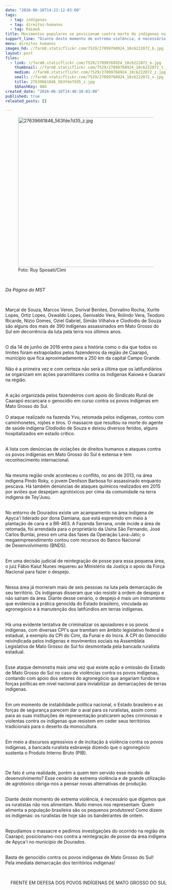 ```yaml
---
date: "2016-06-16T14:23:12-03:00"
tags:
  - tag: indígenas
  - tag: direitos-humanos
  - tag: Kaiowá
title: Movimentos populares se posicionam contra morte de indígenas no MS
support_line: "Diante deste momento de extrema violência, é necessário que digamos que os ruralistas não nos alimentam. Muito menos nos representam."
menu: direitos humanos
images_hd: //farm8.staticflickr.com/7529/27099768924_18c6222072_b.jpg
layout: post
files:
  - link: //farm8.staticflickr.com/7529/27099768924_18c6222072_b.jpg
    thumbnail: //farm8.staticflickr.com/7529/27099768924_18c6222072_t.jpg
    medium: //farm8.staticflickr.com/7529/27099768924_18c6222072_z.jpg
    small: //farm8.staticflickr.com/7529/27099768924_18c6222072_n.jpg
    title: 27639661846_563fde7d35_z.jpg
    $$hashKey: 08O
created_date: "2016-06-16T14:40:38-03:00"
published: true
releated_posts: []

---
```

<figure class="image"><img alt="27639661846_563fde7d35_z.jpg" height="466" src="//farm8.staticflickr.com/7529/27099768924_18c6222072_b.jpg" width="700" />
<figcaption>Foto: Ruy Sposati/Cimi</figcaption>
</figure>

<p>&nbsp;</p>

<p><em>Da P&aacute;gina do MST&nbsp;</em></p>

<p>&nbsp;</p>

<p>Mar&ccedil;al de Souza, Marcos Veron, Dorival Benites, Dorvalino Rocha, Xurite Lopes, Ortiz Lopes, Oswaldo Lopes, Genivaldo Vera, Rolindo Vera, Teodoro Ricarde, N&iacute;zio Gomes, Oziel Gabriel, Simi&atilde;o Vilhalva e Clodiodio de Souza s&atilde;o alguns dos mais de 390 ind&iacute;genas assassinados em Mato Grosso do Sul em decorr&ecirc;ncia da luta pela terra nos &uacute;ltimos anos.</p>

<p><br />
O dia 14 de junho de 2016 entra para a hist&oacute;ria como o dia que todos os limites foram extrapolados pelos fazendeiros da regi&atilde;o de Caarap&oacute;, munic&iacute;pio que fica aproximadamente a&nbsp;250 km da capital Campo Grande.<br />
<br />
N&atilde;o &eacute; a primeira vez e com certeza n&atilde;o ser&aacute; a &uacute;ltima que os latifundi&aacute;rios se organizam em a&ccedil;&otilde;es paramilitares contra os ind&iacute;genas Kaiow&aacute; e Guarani na regi&atilde;o.</p>

<p><br />
A a&ccedil;&atilde;o organizada pelos fazendeiros com apoio do Sindicato Rural de Caarap&oacute; escancara o genoc&iacute;dio em curso contra os povos ind&iacute;genas em Mato Grosso do Sul.<br />
<br />
O ataque realizado na fazenda Yvu, retomada pelos ind&iacute;genas, contou com caminhonetes, roj&otilde;es e tiros. O massacre&nbsp;que resultou na morte do agente de sa&uacute;de ind&iacute;gena Clodiodio de Souza e deixou diversos feridos, alguns hospitalizados em estado cr&iacute;tico.</p>

<p><br />
A lista com&nbsp;den&uacute;ncias&nbsp;de viola&ccedil;&otilde;es&nbsp;de direitos humanos e ataques&nbsp;contra os povos ind&iacute;genas em Mato Grosso do Sul &eacute; extensa e tem reconhecimento internacional.</p>

<p><br />
Na mesma regi&atilde;o onde aconteceu o conflito, no ano de 2013, na &aacute;rea ind&iacute;gena Pindo Roky, o jovem Denilson Barbosa foi assassinado enquanto pescava. H&aacute; tamb&eacute;m den&uacute;ncias de ataques&nbsp;qu&iacute;micos realizados em 2015 por avi&otilde;es que despejam agrot&oacute;xicos por cima da comunidade na terra ind&iacute;gena de Tey&#39;Jusu.</p>

<p><br />
No entorno de Dourados existe um acampamento na &aacute;rea ind&iacute;gena de Apyca&#39;&iacute; liderado por dona Damiana, que est&aacute; espremido em meio &agrave; planta&ccedil;&atilde;o de cana e a BR-463. A Fazenda Serrana, onde incide a &aacute;rea de retomada, foi arrendada para o propriet&aacute;rio da Usina S&atilde;o Fernando, Jos&eacute; Carlos Bumlai, preso em uma das fases da Opera&ccedil;&atilde;o Lava-Jato; o megaempreendimento contou com recursos do Banco Nacional de&nbsp;Desenvolvimento (BNDS).</p>

<p><br />
Em uma decis&atilde;o judicial de reintegra&ccedil;&atilde;o de posse para essa pequena &aacute;rea, o juiz F&aacute;bio Kaiut Nunes requereu ao Minist&eacute;rio da Justi&ccedil;a o apoio da For&ccedil;a Nacional para fazer o despejo.</p>

<p><br />
Nessa &aacute;rea j&aacute; morreram mais de seis pessoas na luta pela demarca&ccedil;&atilde;o de seu territ&oacute;rio. Os ind&iacute;genas disseram que v&atilde;o resistir &agrave; ordem de despejo e n&atilde;o sa&iacute;ram da &aacute;rea. Diante desse cen&aacute;rio, o despejo &eacute; mais um instrumento que evidencia a pr&aacute;tica genocida do Estado brasileiro, vinculada ao agroneg&oacute;cio e &agrave; manuten&ccedil;&atilde;o dos latif&uacute;ndios em terras ind&iacute;genas.</p>

<p><br />
H&aacute; uma evidente tentativa de criminalizar os apoiadores e os povos ind&iacute;genas, com diversas CPI&#39;s que tramitam em &acirc;mbito legislativo federal e estadual, a exemplo da CPI do Cimi, da Funai e do Incra. A CPI do Genoc&iacute;dio reivindicada pelos ind&iacute;genas e movimentos sociais na Assembleia Legislativa de Mato Grosso do Sul foi desmontada pela bancada ruralista estadual.</p>

<p><br />
Esse ataque demonstra mais uma vez que existe a&ccedil;&atilde;o e omiss&atilde;o do Estado de Mato Grosso do Sul no caso de viol&ecirc;ncias contra os povos ind&iacute;genas, contando com apoio dos setores do agroneg&oacute;cio que angariam fundos e for&ccedil;as pol&iacute;ticas em n&iacute;vel nacional para inviabilizar as demarca&ccedil;&otilde;es de terras ind&iacute;genas.</p>

<p><br />
Em um momento de instabilidade pol&iacute;tica nacional, o Estado brasileiro e as for&ccedil;as de seguran&ccedil;a parecem dar o aval para os ruralistas, assim como para as suas institui&ccedil;&otilde;es de representa&ccedil;&atilde;o praticarem a&ccedil;&otilde;es criminosas e violentas contra os ind&iacute;genas que resistem em ceder seus territ&oacute;rios tradicionais para o deserto da monocultura.</p>

<p><br />
Em meio a discursos agressivos e de incita&ccedil;&atilde;o &agrave; viol&ecirc;ncia contra os povos ind&iacute;genas, a bancada ruralista esbraveja dizendo que o agroneg&oacute;cio sustenta o Produto Interno Bruto (PIB).</p>

<p>&nbsp;</p>

<p>De fato &eacute; uma realidade, por&eacute;m a quem tem servido esse modelo de desenvolvimento? Esse cen&aacute;rio de extrema viol&ecirc;ncia e de grande utiliza&ccedil;&atilde;o de agrot&oacute;xico obriga-nos a pensar novas alternativas de produ&ccedil;&atilde;o.&nbsp;</p>

<p><br />
Diante deste momento de extrema viol&ecirc;ncia, &eacute; necess&aacute;rio que digamos que os ruralistas n&atilde;o nos alimentam. Muito menos nos representam. Quem alimenta a popula&ccedil;&atilde;o brasileira s&atilde;o os pequenos produtores! Como dizem os ind&iacute;genas: os ruralistas de hoje s&atilde;o os bandeirantes de ontem.</p>

<p><br />
Repudiamos o massacre e pedimos investiga&ccedil;&otilde;es do ocorrido na regi&atilde;o de Caarap&oacute;; posicionamo-nos contra a reintegra&ccedil;&atilde;o de posse da &aacute;rea ind&iacute;gena de Apyca&#39;&iacute; no munic&iacute;pio de Dourados.</p>

<p><br />
Basta de genoc&iacute;dio contra os povos ind&iacute;genas de Mato Grosso do Sul!<br />
Pela imediata demarca&ccedil;&atilde;o dos territ&oacute;rios ind&iacute;genas!</p>

<p>&nbsp;</p>

<p style="text-align: right;">FRENTE EM DEFESA DOS POVOS IND&Iacute;GENAS DE MATO GROSSO DO SUL</p>

<div style="text-align: right;">&nbsp;</div>

<p><br />
&nbsp;</p>

